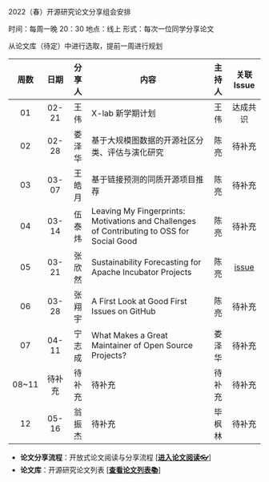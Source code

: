 2022（春）开源研究论文分享组会安排

时间：每周一晚 20：30
地点：线上
形式：每次一位同学分享论文

从论文库（待定）中进行选取，提前一周进行规划

周数  | 日期 | 分享人 | 内容 | 主持人 | 关联 Issue |
:--------:|:--------:|:--------:|--------|:--------:|:--------:|
01  | 02-21 | 王伟 | X-lab 新学期计划 | 王伟 | 达成共识 |
02  | 02-28 | 娄泽华 | 基于大规模图数据的开源社区分类、评估与演化研究 | 陈亮 | 待补充 |
03  | 03-07 | 王皓月 | 基于链接预测的同质开源项目推荐 | 陈亮 | 待补充 |
04  | 03-14 | 伍泰炜 | Leaving My Fingerprints: Motivations and Challenges of Contributing to OSS for Social Good | 陈亮 | 待补充 |
05  | 03-21 | 张欣然 | Sustainability Forecasting for Apache Incubator Projects | 陈亮 | [issue](https://github.com/X-lab2017/open-research/issues/40) |
06  | 03-28 | 张翔宇 | A First Look at Good First Issues on GitHub | 陈亮 | 待补充 |
07  | 04-11 | 宁志成 | What Makes a Great Maintainer of Open Source Projects? | 娄泽华 | 待补充 |
08~11  | 待补充 | 待补充 | 待补充 | 待补充 | 待补充 |
12  | 05-16 | 翁振杰 | 待补充 | 毕枫林 | 待补充 |
						


* **论文分享流程**：开放式论文阅读与分享流程 [[**进入论文阅读👓**](https://github.com/X-lab2017/open-research/tree/main/OpenReading "论文阅读")]
* **论文库**：开源研究论文列表 [[**查看论文列表📚**](https://github.com/X-lab2017/open-research/blob/main/openlist.md "论文列表")]
